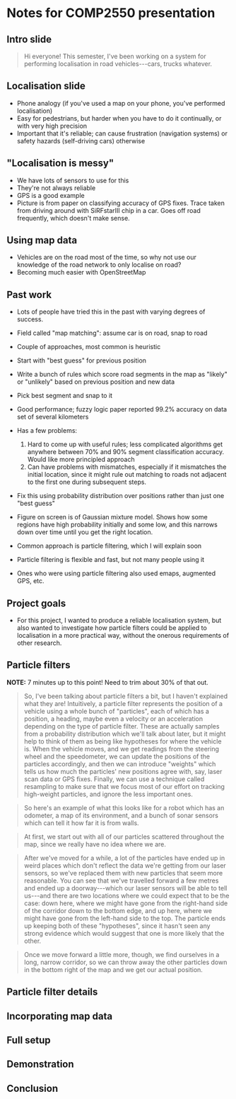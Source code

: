# Notes for COMP2550 presentation

## Intro slide

> Hi everyone! This semester, I've been working on a system for performing
> localisation in road vehicles---cars, trucks whatever.

## Localisation slide

- Phone analogy (if you've used a map on your phone, you've performed
  localisation)
- Easy for pedestrians, but harder when you have to do it continually, or with
  very high precision
- Important that it's reliable; can cause frustration (navigation systems) or
  safety hazards (self-driving cars) otherwise

## "Localisation is messy"

- We have lots of sensors to use for this
- They're not always reliable
- GPS is a good example
- Picture is from paper on classifying accuracy of GPS fixes. Trace taken from
  driving around with SiRFstarIII chip in a car. Goes off road frequently, which
  doesn't make sense.

## Using map data

- Vehicles are on the road most of the time, so why not use our knowledge of the
  road network to only localise on road?
- Becoming much easier with OpenStreetMap

## Past work

- Lots of people have tried this in the past with varying degrees of success.
- Field called "map matching": assume car is on road, snap to road
- Couple of approaches, most common is heuristic

- Start with "best guess" for previous position
- Write a bunch of rules which score road segments in the map as "likely" or
  "unlikely" based on previous position and new data
- Pick best segment and snap to it
- Good performance; fuzzy logic paper reported 99.2% accuracy on data set of
  several kilometers
- Has a few problems:
  1. Hard to come up with useful rules; less complicated algorithms get anywhere
     between 70% and 90% segment classification accuracy. Would like more
     principled approach
  2. Can have problems with mismatches, especially if it mismatches the initial
     location, since it might rule out matching to roads not adjacent to the
     first one during subsequent steps.

- Fix this using probability distribution over positions rather than just one
  "best guess"
- Figure on screen is of Gaussian mixture model. Shows how some regions have
  high probability initially and some low, and this narrows down over time until
  you get the right location.
- Common approach is particle filtering, which I will explain soon
- Particle filtering is flexible and fast, but not many people using it
- Ones who were using particle filtering also used emaps, augmented GPS, etc.

## Project goals

- For this project, I wanted to produce a reliable localisation system, but also
  wanted to investigate how particle filters could be applied to localisation in
  a more practical way, without the onerous requirements of other research.

## Particle filters

**NOTE:** 7 minutes up to this point! Need to trim about 30% of that out.

> So, I've been talking about particle filters a bit, but I haven't explained
> what they are! Intuitively, a particle filter represents the position of a
> vehicle using a whole bunch of "particles", each of which has a position, a
> heading, maybe even a velocity or an acceleration depending on the type of
> particle filter. These are actually samples from a probability distribution
> which we'll talk about later, but it might help to think of them as being like
> hypotheses for where the vehicle is. When the vehicle moves, and we get
> readings from the steering wheel and the speedometer, we can update the
> positions of the particles accordingly, and then we can introduce "weights"
> which tells us how much the particles' new positions agree with, say, laser
> scan data or GPS fixes. Finally, we can use a technique called resampling to
> make sure that we focus most of our effort on tracking high-weight particles,
> and ignore the less important ones.

> So here's an example of what this looks like for a robot which has an
> odometer, a map of its environment, and a bunch of sonar sensors which can
> tell it how far it is from walls.

> At first, we start out with all of our particles scattered throughout the map,
> since we really have no idea where we are.

> After we've moved for a while, a lot of the particles have ended up in weird
> places which don't reflect the data we're getting from our laser sensors, so
> we've replaced them with new particles that seem more reasonable. You
> can see that we've travelled forward a few metres and ended up a
> doorway---which our laser sensors will be able to tell us---and there are two
> locations where we could expect that to be the case: down here, where we might
> have gone from the right-hand side of the corridor down to the bottom edge,
> and up here, where we might have gone from the left-hand side to the top. The
> particle ends up keeping both of these "hypotheses", since it hasn't seen any
> strong evidence which would suggest that one is more likely that the other.

> Once we move forward a little more, though, we find ourselves in a long,
> narrow corridor, so we can throw away the other particles down in the bottom
> right of the map and we get our actual position.

## Particle filter details

## Incorporating map data

## Full setup

## Demonstration

## Conclusion
